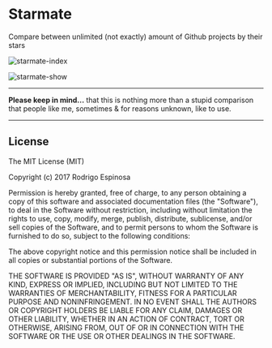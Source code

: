# Starmate

Compare between unlimited (not exactly) amount of Github projects by their stars

![starmate-index](https://user-images.githubusercontent.com/1685621/29803284-129ed0ee-8c51-11e7-9738-17dc32ebb7f7.png)

![starmate-show](https://user-images.githubusercontent.com/1685621/29803285-12a06a8a-8c51-11e7-99c5-2ba6f90a5ba2.png)

---

**Please keep in mind...** that this is nothing more than a stupid comparison that people like me, sometimes & for reasons unknown, like to use.

---

## License

The MIT License (MIT)

Copyright (c) 2017 Rodrigo Espinosa

Permission is hereby granted, free of charge, to any person obtaining a copy of this software and associated documentation files (the "Software"), to deal in the Software without restriction, including without limitation the rights to use, copy, modify, merge, publish, distribute, sublicense, and/or sell copies of the Software, and to permit persons to whom the Software is furnished to do so, subject to the following conditions:

The above copyright notice and this permission notice shall be included in all copies or substantial portions of the Software.

THE SOFTWARE IS PROVIDED "AS IS", WITHOUT WARRANTY OF ANY KIND, EXPRESS OR IMPLIED, INCLUDING BUT NOT LIMITED TO THE WARRANTIES OF MERCHANTABILITY, FITNESS FOR A PARTICULAR PURPOSE AND NONINFRINGEMENT. IN NO EVENT SHALL THE AUTHORS OR COPYRIGHT HOLDERS BE LIABLE FOR ANY CLAIM, DAMAGES OR OTHER LIABILITY, WHETHER IN AN ACTION OF CONTRACT, TORT OR OTHERWISE, ARISING FROM, OUT OF OR IN CONNECTION WITH THE SOFTWARE OR THE USE OR OTHER DEALINGS IN THE SOFTWARE.
